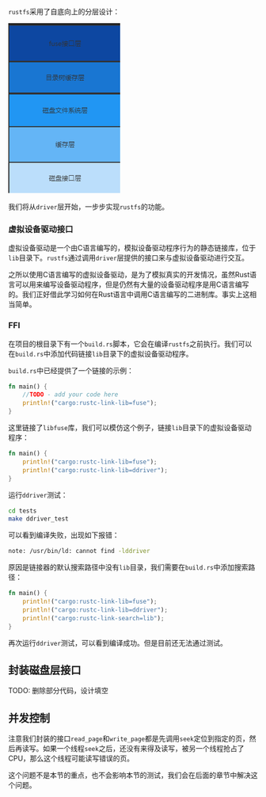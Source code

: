 `rustfs`采用了自底向上的分层设计：

![rustfs](pics/img.png)

我们将从`driver`层开始，一步步实现`rustfs`的功能。

### 虚拟设备驱动接口

虚拟设备驱动是一个由C语言编写的，模拟设备驱动程序行为的静态链接库，位于`lib`目录下。`rustfs`通过调用`driver`层提供的接口来与虚拟设备驱动进行交互。

之所以使用C语言编写的虚拟设备驱动，是为了模拟真实的开发情况，虽然Rust语言可以用来编写设备驱动程序，但是仍然有大量的设备驱动程序是用C语言编写的。我们正好借此学习如何在Rust语言中调用C语言编写的二进制库。事实上这相当简单。

### FFI

在项目的根目录下有一个`build.rs`脚本，它会在编译`rustfs`之前执行。我们可以在`build.rs`中添加代码链接`lib`目录下的虚拟设备驱动程序。

`build.rs`中已经提供了一个链接的示例：

```rust
fn main() {
    //TODO - add your code here
    println!("cargo:rustc-link-lib=fuse");
}
```

这里链接了`libfuse`库，我们可以模仿这个例子，链接`lib`目录下的虚拟设备驱动程序：

```Rust
fn main() {
    println!("cargo:rustc-link-lib=fuse");
    println!("cargo:rustc-link-lib=ddriver");
}
```

运行`ddriver`测试：

```bash
cd tests
make ddriver_test 
```

可以看到编译失败，出现如下报错：

```bash
note: /usr/bin/ld: cannot find -lddriver
```

原因是链接器的默认搜索路径中没有`lib`目录，我们需要在`build.rs`中添加搜索路径：

```rust
fn main() {
    println!("cargo:rustc-link-lib=fuse");
    println!("cargo:rustc-link-lib=ddriver");
    println!("cargo:rustc-link-search=lib");
}
```

再次运行`ddriver`测试，可以看到编译成功。但是目前还无法通过测试。

## 封装磁盘层接口

TODO: 删除部分代码，设计填空

## 并发控制

注意我们封装的接口`read_page`和`write_page`都是先调用`seek`定位到指定的页，然后再读写。如果一个线程`seek`之后，还没有来得及读写，被另一个线程抢占了CPU，那么这个线程可能读写错误的页。

这个问题不是本节的重点，也不会影响本节的测试，我们会在后面的章节中解决这个问题。